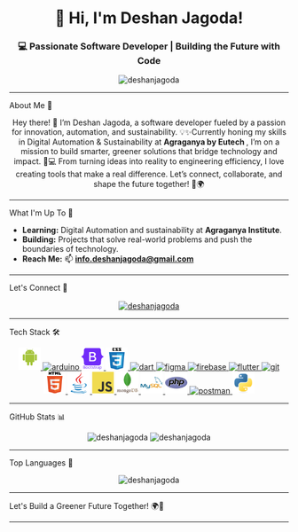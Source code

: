 <h1 align="center">👋 Hi, I'm Deshan Jagoda!</h1> <h3 align="center">💻 Passionate Software Developer | Building the Future with Code</h3><p align="center"> <img src="https://komarev.com/ghpvc/?username=deshanjagoda&label=Profile%20views&color=0e75b6&style=flat" alt="deshanjagoda" /> </p>
<hr>

About Me 🚀
<p align="center"> Hey there! 👋 I’m Deshan Jagoda, a software developer fueled by a passion for innovation, automation, and sustainability. 💡✨Currently honing my skills in Digital Automation & Sustainability at  <strong>Agraganya by Eutech </strong>, I’m on a mission to build smarter, greener solutions that bridge technology and impact. 🌱💻 From turning ideas into reality to engineering efficiency, I love creating tools that make a real difference. Let’s connect, collaborate, and shape the future together! 🚀🌍 </p>

<hr>
What I'm Up To 🌱

- **Learning:** Digital Automation and sustainability at **Agraganya Institute**.
- **Building:** Projects that solve real-world problems and push the boundaries of technology.
- **Reach Me:** 📫 **info.deshanjagoda@gmail.com**
<hr>
Let's Connect 🤝
<p align="center"> <a href="https://linkedin.com/in/deshanjagoda" target="blank"> <img align="center" src="https://raw.githubusercontent.com/rahuldkjain/github-profile-readme-generator/master/src/images/icons/Social/linked-in-alt.svg" alt="deshanjagoda" height="30" width="40" /> </a> </p>
<hr>
Tech Stack 🛠️
<p align="center"> <a href="https://developer.android.com" target="_blank" rel="noreferrer"> <img src="https://raw.githubusercontent.com/devicons/devicon/master/icons/android/android-original-wordmark.svg" alt="android" width="40" height="40"/> </a> <a href="https://www.arduino.cc/" target="_blank" rel="noreferrer"> <img src="https://cdn.worldvectorlogo.com/logos/arduino-1.svg" alt="arduino" width="40" height="40"/> </a> <a href="https://getbootstrap.com" target="_blank" rel="noreferrer"> <img src="https://raw.githubusercontent.com/devicons/devicon/master/icons/bootstrap/bootstrap-plain-wordmark.svg" alt="bootstrap" width="40" height="40"/> </a> <a href="https://www.w3schools.com/css/" target="_blank" rel="noreferrer"> <img src="https://raw.githubusercontent.com/devicons/devicon/master/icons/css3/css3-original-wordmark.svg" alt="css3" width="40" height="40"/> </a> <a href="https://dart.dev" target="_blank" rel="noreferrer"> <img src="https://www.vectorlogo.zone/logos/dartlang/dartlang-icon.svg" alt="dart" width="40" height="40"/> </a> <a href="https://www.figma.com/" target="_blank" rel="noreferrer"> <img src="https://www.vectorlogo.zone/logos/figma/figma-icon.svg" alt="figma" width="40" height="40"/> </a> <a href="https://firebase.google.com/" target="_blank" rel="noreferrer"> <img src="https://www.vectorlogo.zone/logos/firebase/firebase-icon.svg" alt="firebase" width="40" height="40"/> </a> <a href="https://flutter.dev" target="_blank" rel="noreferrer"> <img src="https://www.vectorlogo.zone/logos/flutterio/flutterio-icon.svg" alt="flutter" width="40" height="40"/> </a> <a href="https://git-scm.com/" target="_blank" rel="noreferrer"> <img src="https://www.vectorlogo.zone/logos/git-scm/git-scm-icon.svg" alt="git" width="40" height="40"/> </a> <a href="https://www.w3.org/html/" target="_blank" rel="noreferrer"> <img src="https://raw.githubusercontent.com/devicons/devicon/master/icons/html5/html5-original-wordmark.svg" alt="html5" width="40" height="40"/> </a> <a href="https://www.java.com" target="_blank" rel="noreferrer"> <img src="https://raw.githubusercontent.com/devicons/devicon/master/icons/java/java-original.svg" alt="java" width="40" height="40"/> </a> <a href="https://developer.mozilla.org/en-US/docs/Web/JavaScript" target="_blank" rel="noreferrer"> <img src="https://raw.githubusercontent.com/devicons/devicon/master/icons/javascript/javascript-original.svg" alt="javascript" width="40" height="40"/> </a> <a href="https://www.mongodb.com/" target="_blank" rel="noreferrer"> <img src="https://raw.githubusercontent.com/devicons/devicon/master/icons/mongodb/mongodb-original-wordmark.svg" alt="mongodb" width="40" height="40"/> </a> <a href="https://www.mysql.com/" target="_blank" rel="noreferrer"> <img src="https://raw.githubusercontent.com/devicons/devicon/master/icons/mysql/mysql-original-wordmark.svg" alt="mysql" width="40" height="40"/> </a> <a href="https://www.php.net" target="_blank" rel="noreferrer"> <img src="https://raw.githubusercontent.com/devicons/devicon/master/icons/php/php-original.svg" alt="php" width="40" height="40"/> </a> <a href="https://postman.com" target="_blank" rel="noreferrer"> <img src="https://www.vectorlogo.zone/logos/getpostman/getpostman-icon.svg" alt="postman" width="40" height="40"/> </a> <a href="https://www.python.org" target="_blank" rel="noreferrer"> <img src="https://raw.githubusercontent.com/devicons/devicon/master/icons/python/python-original.svg" alt="python" width="40" height="40"/> </a> </p>
<hr>
GitHub Stats 📊 <br>
<p align="center"> <img src="https://github-readme-stats.vercel.app/api?username=deshanjagoda&show_icons=true&theme=light" alt="deshanjagoda" /> <img src="https://github-readme-streak-stats.herokuapp.com/?user=deshanjagoda&theme=light" alt="deshanjagoda" /> </p>
<hr>
Top Languages 💬
<p align="center"> <img src="https://github-readme-stats.vercel.app/api/top-langs/?username=deshanjagoda&theme=light" alt="deshanjagoda" /> </p>

<hr>
Let's Build a Greener Future Together! 🌍💚
<hr>
